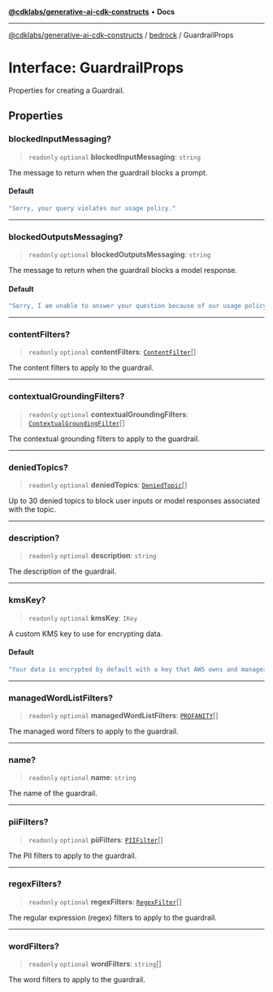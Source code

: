 [**@cdklabs/generative-ai-cdk-constructs**](../../../README.md) • **Docs**

***

[@cdklabs/generative-ai-cdk-constructs](../../../README.md) / [bedrock](../README.md) / GuardrailProps

# Interface: GuardrailProps

Properties for creating a Guardrail.

## Properties

### blockedInputMessaging?

> `readonly` `optional` **blockedInputMessaging**: `string`

The message to return when the guardrail blocks a prompt.

#### Default

```ts
"Sorry, your query violates our usage policy."
```

***

### blockedOutputsMessaging?

> `readonly` `optional` **blockedOutputsMessaging**: `string`

The message to return when the guardrail blocks a model response.

#### Default

```ts
"Sorry, I am unable to answer your question because of our usage policy."
```

***

### contentFilters?

> `readonly` `optional` **contentFilters**: [`ContentFilter`](ContentFilter.md)[]

The content filters to apply to the guardrail.

***

### contextualGroundingFilters?

> `readonly` `optional` **contextualGroundingFilters**: [`ContextualGroundingFilter`](ContextualGroundingFilter.md)[]

The contextual grounding filters to apply to the guardrail.

***

### deniedTopics?

> `readonly` `optional` **deniedTopics**: [`DeniedTopic`](DeniedTopic.md)[]

Up to 30 denied topics to block user inputs or model responses associated with the topic.

***

### description?

> `readonly` `optional` **description**: `string`

The description of the guardrail.

***

### kmsKey?

> `readonly` `optional` **kmsKey**: `IKey`

A custom KMS key to use for encrypting data.

#### Default

```ts
"Your data is encrypted by default with a key that AWS owns and manages for you."
```

***

### managedWordListFilters?

> `readonly` `optional` **managedWordListFilters**: [`PROFANITY`](../enumerations/ManagedWordFilterType.md#profanity)[]

The managed word filters to apply to the guardrail.

***

### name?

> `readonly` `optional` **name**: `string`

The name of the guardrail.

***

### piiFilters?

> `readonly` `optional` **piiFilters**: [`PIIFilter`](PIIFilter.md)[]

The PII filters to apply to the guardrail.

***

### regexFilters?

> `readonly` `optional` **regexFilters**: [`RegexFilter`](RegexFilter.md)[]

The regular expression (regex) filters to apply to the guardrail.

***

### wordFilters?

> `readonly` `optional` **wordFilters**: `string`[]

The word filters to apply to the guardrail.
